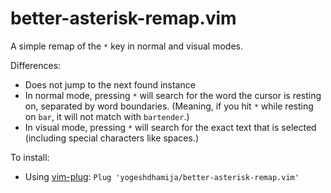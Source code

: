 # better-asterisk-remap.vim

A simple remap of the `*` key in normal and visual modes. 

Differences:
- Does not jump to the next found instance
- In normal mode, pressing `*` will search for the word the cursor is resting on, separated by word boundaries. (Meaning, if you hit `*` while resting on `bar`, it will not match with `bartender`.)
- In visual mode, pressing `*` will search for the exact text that is selected (including special characters like spaces.)

To install: 
- Using [vim-plug](https://github.com/junegunn/vim-plug): `Plug 'yogeshdhamija/better-asterisk-remap.vim'`